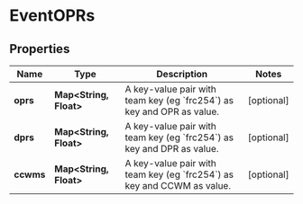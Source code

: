 

# EventOPRs

## Properties

Name | Type | Description | Notes
------------ | ------------- | ------------- | -------------
**oprs** | **Map&lt;String, Float&gt;** | A key-value pair with team key (eg &#x60;frc254&#x60;) as key and OPR as value. |  [optional]
**dprs** | **Map&lt;String, Float&gt;** | A key-value pair with team key (eg &#x60;frc254&#x60;) as key and DPR as value. |  [optional]
**ccwms** | **Map&lt;String, Float&gt;** | A key-value pair with team key (eg &#x60;frc254&#x60;) as key and CCWM as value. |  [optional]



